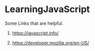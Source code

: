 # LearningJavaScript

Some Links that are helpful.

1. https://javascript.info/

2. https://developer.mozilla.org/en-US/
